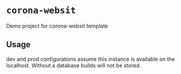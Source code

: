 # `corona-websit`

Demo project for corona-websit template

## Usage

dev and prod configurations assume this instance is available on the
localhost. Without a database builds will not be stored.
